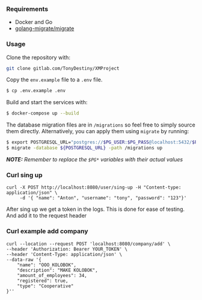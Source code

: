 ### Requirements
* Docker and Go
* [golang-migrate/migrate](https://github.com/golang-migrate/migrate)

### Usage
Clone the repository with:
```bash
git clone gitlab.com/TonyDestiny/XMProject
```

Copy the `env.example` file to a `.env` file.
```bash
$ cp .env.example .env
```

Build and start the services with:
```bash
$ docker-compose up --build
```
The database migration files are in `/migrations` so feel free to simply source them directly. Alternatively, you can apply them using `migrate` by running:
```bash
$ export POSTGRESQL_URL="postgres://$PG_USER:$PG_PASS@localhost:5432/$PG_DB?sslmode=disable"
$ migrate -database ${POSTGRESQL_URL} -path /migrations up
```
_**NOTE:** Remember to replace the `$PG*` variables with their actual values_

### Curl sing up
```
curl -X POST http://localhost:8080/user/sing-up -H "Content-type: application/json" \
     -d '{ "name": "Anton", "username": "tony", "password": "123"}'
```

After sing up we get a token in the logs. This is done for ease of testing. And add it to the request header

### Curl example add company
```
curl --location --request POST 'localhost:8080/company/add' \
--header 'Authorization: Bearer YOUR_TOKEN' \
--header 'Content-Type: application/json' \
--data-raw '{
    "name": "OOO_KOLOBOK",
    "description": "MAKE KOLOBOK",
    "amount_of_employees": 34,
    "registered": true,
    "type": "Cooperative"
}''
```